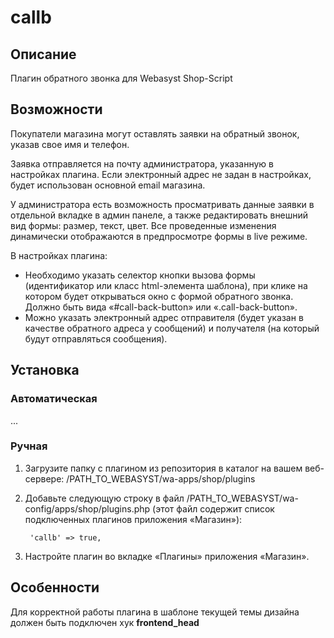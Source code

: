# callb

## Описание
Плагин обратного звонка для Webasyst Shop-Script

## Возможности
Покупатели магазина могут оставлять заявки на обратный звонок, указав свое имя и телефон.

Заявка отправляется на почту администратора, указанную в настройках плагина. Если электронный адрес не задан в настройках, будет использован основной email магазина.

У администратора есть возможность просматривать данные заявки в отдельной вкладке в админ панеле, а также редактировать внешний вид формы: размер, текст, цвет. Все проведенные изменения динамически отображаются в предпросмотре формы в live режиме.

В настройках плагина:
- Необходимо указать селектор кнопки вызова формы (идентификатор или класс html-элемента шаблона), при клике на котором будет открываться окно с формой обратного звонка.  
Должно быть вида «#call-back-button» или «.call-back-button».
- Можно указать электронный адрес отправителя (будет указан в качестве обратного адреса у сообщений) и получателя (на который будут отправляться сообщения).

## Установка
### Автоматическая
...

### Ручная
1. Загрузите папку с плагином из репозитория в каталог на вашем веб-сервере: /PATH_TO_WEBASYST/wa-apps/shop/plugins

2. Добавьте следующую строку в файл /PATH_TO_WEBASYST/wa-config/apps/shop/plugins.php (этот файл содержит список подключенных плагинов приложения «Магазин»):

		'callb' => true,

3. Настройте плагин во вкладке «Плагины» приложения «Магазин».

## Особенности
Для корректной работы плагина в шаблоне текущей темы дизайна должен быть подключен хук **frontend_head**
